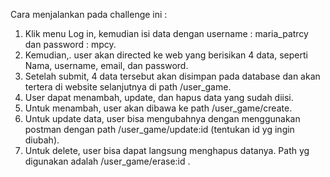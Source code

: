 Cara menjalankan pada challenge ini :
1. Klik menu Log in, kemudian isi data dengan username :  maria_patrcy dan password :  mpcy. 
2. Kemudian,. user akan directed ke web yang berisikan 4 data, seperti Nama, username, email, dan password.  
3. Setelah submit, 4 data tersebut akan disimpan pada database dan akan tertera di website selanjutnya di path /user_game.
4. User dapat menambah, update, dan hapus data yang sudah diisi. 
5. Untuk menambah, user akan dibawa ke path /user_game/create.
6. Untuk update data, user bisa mengubahnya dengan menggunakan postman dengan path /user_game/update:id (tentukan id yg ingin diubah). 
7. Untuk delete, user bisa dapat langsung menghapus datanya. Path yg digunakan adalah /user_game/erase:id . 
